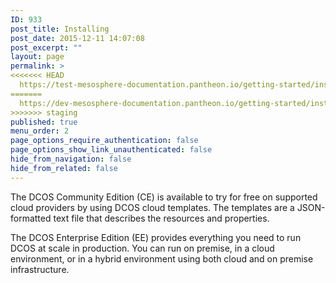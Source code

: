 ```yaml
---
ID: 933
post_title: Installing
post_date: 2015-12-11 14:07:08
post_excerpt: ""
layout: page
permalink: >
<<<<<<< HEAD
  https://test-mesosphere-documentation.pantheon.io/getting-started/installing/
=======
  https://dev-mesosphere-documentation.pantheon.io/getting-started/installing/
>>>>>>> staging
published: true
menu_order: 2
page_options_require_authentication: false
page_options_show_link_unauthenticated: false
hide_from_navigation: false
hide_from_related: false
---
```

The DCOS Community Edition (CE) is available to try for free on supported cloud providers by using DCOS cloud templates. The templates are a JSON-formatted text file that describes the resources and properties.

The DCOS Enterprise Edition (EE) provides everything you need to run DCOS at scale in production. You can run on premise, in a cloud environment, or in a hybrid environment using both cloud and on premise infrastructure.